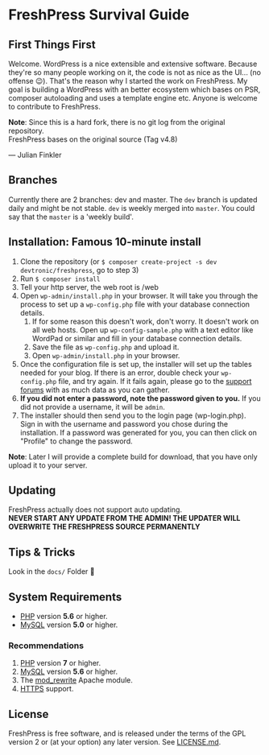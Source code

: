 # FreshPress Survival Guide

## First Things First
Welcome. WordPress is a nice extensible and extensive software. Because they're so many people working on it,
the code is not as nice as the UI... (no offense 😉).
That's the reason why I started the work on FreshPress.
My goal is building a WordPress with an better ecosystem which bases on PSR, composer autoloading and uses a template engine etc.
Anyone is welcome to contribute to FreshPress. 

**Note**: Since this is a hard fork, there is no git log from the original repository.  
FreshPress bases on the original source (Tag v4.8)

— Julian Finkler

## Branches
Currently there are 2 branches: dev and master. The `dev` branch is updated daily and might be not stable.
`dev` is weekly merged into `master`. You could say that the `master` is a 'weekly build'.

## Installation: Famous 10-minute install
1. Clone the repository (or `$ composer create-project -s dev devtronic/freshpress`, go to step 3)
2. Run `$ composer install`
3. Tell your http server, the web root is /web
4. Open `wp-admin/install.php` in your browser. It will take you through the process to set up a `wp-config.php` file with your database connection details.
    1. If for some reason this doesn't work, don't worry. It doesn't work on all web hosts. Open up `wp-config-sample.php` with a text editor like WordPad or similar and fill in your database connection details.
    2. Save the file as `wp-config.php` and upload it.
    3. Open `wp-admin/install.php` in your browser.
5. Once the configuration file is set up, the installer will set up the tables needed for your blog. If there is an error, double check your `wp-config.php` file, and try again. If it fails again, please go to the [support forums](https://wordpress.org/support/ "WordPress support") with as much data as you can gather.
6. **If you did not enter a password, note the password given to you.** If you did not provide a username, it will be `admin`.
7. The installer should then send you to the login page (wp-login.php). Sign in with the username and password you chose during the installation. If a password was generated for you, you can then click on "Profile" to change the password.

**Note**: Later I will provide a complete build for download, that you have only upload it to your server.

## Updating
FreshPress actually does not support auto updating.  
**NEVER START ANY UPDATE FROM THE ADMIN! THE UPDATER WILL OVERWRITE THE FRESHPRESS SOURCE PERMANENTLY**

## Tips & Tricks
Look in the `docs/` Folder 🙂

## System Requirements
- [PHP](https://secure.php.net/) version **5.6** or higher.
- [MySQL](https://www.mysql.com/) version **5.0** or higher.

### Recommendations
1. [PHP](https://secure.php.net/) version **7** or higher.
2. [MySQL](https://www.mysql.com/) version **5.6** or higher.
3. The [mod_rewrite](https://httpd.apache.org/docs/2.2/mod/mod_rewrite.html) Apache module.
4. [HTTPS](https://wordpress.org/news/2016/12/moving-toward-ssl/) support.

## License
FreshPress is free software, and is released under the terms of the GPL version 2 or (at your option) any later version. See [LICENSE.md](LICENSE.md).
